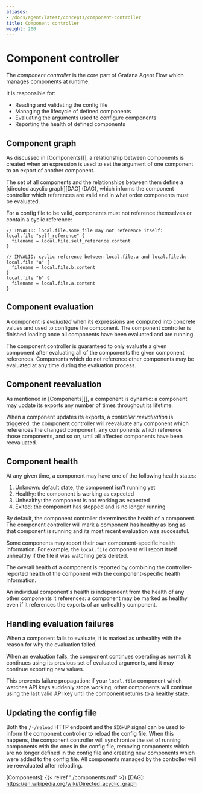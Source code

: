 ```yaml
---
aliases:
- /docs/agent/latest/concepts/component-controller
title: Component controller
weight: 200
---
```


# Component controller

The _component controller_ is the core part of Grafana Agent Flow which manages
components at runtime.

It is responsible for:

* Reading and validating the config file
* Managing the lifecycle of defined components
* Evaluating the arguments used to configure components
* Reporting the health of defined components

## Component graph

As discussed in [Components][], a relationship between components is created
when an expression is used to set the argument of one component to an export of
another component.

The set of all components and the relationships between them define a [directed
acyclic graph][DAG] (DAG), which informs the component controller which
references are valid and in what order components must be evaluated.

For a config file to be valid, components must not reference themselves or
contain a cyclic reference:

```river
// INVALID: local.file.some_file may not reference itself:
local.file "self_reference" {
  filename = local.file.self_reference.content
}
```

```river
// INVALID: cyclic reference between local.file.a and local.file.b:
local.file "a" {
  filename = local.file.b.content
}
local.file "b" {
  filename = local.file.a.content
}
```

## Component evaluation

A component is _evaluated_ when its expressions are computed into concrete
values and used to configure the component. The component controller is
finished loading once all components have been evaluated and are running.

The component controller is guaranteed to only evaluate a given component after
evaluating all of the components the given component references. Components
which do not reference other components may be evaluated at any time during the
evaluation process.

## Component reevaluation

As mentioned in [Components][], a component is dynamic: a component may update
its exports any number of times throughout its lifetime.

When a component updates its exports, a _controller reevaluation_ is triggered:
the component controller will reevaluate any component which references the
changed component, any components which reference those components, and so on,
until all affected components have been reevaluated.

## Component health

At any given time, a component may have one of the following health states:

1. Unknown: default state, the component isn't running yet
2. Healthy: the component is working as expected
3. Unhealthy: the component is not working as expected
4. Exited: the component has stopped and is no longer running

By default, the component controller determines the health of a component. The
component controller will mark a component has healthy as long as that
component is running and its most recent evaluation was successful.

Some components may report their own component-specific health information. For
example, the `local.file` component will report itself unhealthy if the file it
was watching gets deleted.

The overall health of a component is reported by combining the
controller-reported health of the component with the component-specific health
information.

An individual component's health is independent from the health of any other
components it references: a component may be marked as healthy even if it
references the exports of an unhealthy component.

## Handling evaluation failures

When a component fails to evaluate, it is marked as unhealthy with the reason
for why the evaluation failed.

When an evaluation fails, the component continues operating as normal: it
continues using its previous set of evaluated arguments, and it may continue
exporting new values.

This prevents failure propagation: if your `local.file` component which watches
API keys suddenly stops working, other components will continue using the last
valid API key until the component returns to a healthy state.

## Updating the config file

Both the `/-/reload` HTTP endpoint and the `SIGHUP` signal can be used to
inform the component controller to reload the config file. When this happens,
the component controller will synchronize the set of running components with
the ones in the config file, removing components which are no longer defined in
the config file and creating new components which were added to the config
file. All components managed by the controller will be reevaluated after
reloading.

[Components]: {{< relref "./components.md" >})
[DAG]: https://en.wikipedia.org/wiki/Directed_acyclic_graph
